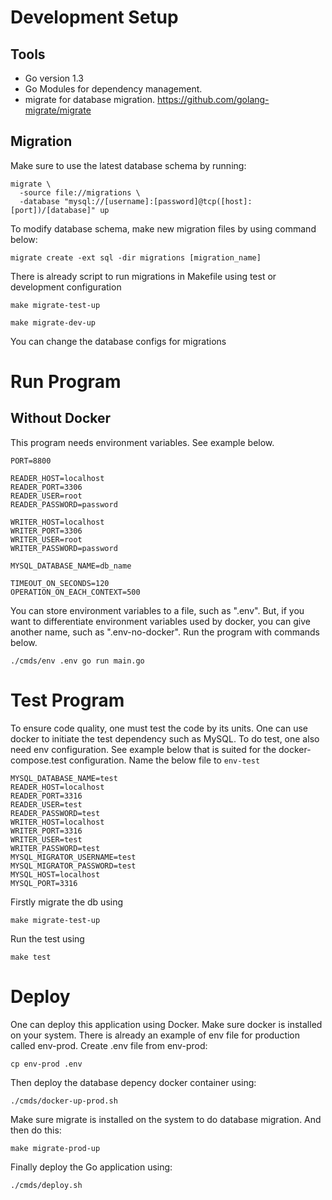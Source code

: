 # Development Setup

## Tools

- Go version 1.3
- Go Modules for dependency management.
- migrate for database migration. https://github.com/golang-migrate/migrate

## Migration

Make sure to use the latest database schema by running:

```shell
migrate \
  -source file://migrations \
  -database "mysql://[username]:[password]@tcp([host]:[port])/[database]" up
```

To modify database schema, make new migration files by using command below:

```shell
migrate create -ext sql -dir migrations [migration_name]
```

There is already script to run migrations in Makefile using test or development configuration

```shell
make migrate-test-up 
```

```shell
make migrate-dev-up 
```

You can change the database configs for migrations

# Run Program

## Without Docker

This program needs environment variables. See example below.

```shell
PORT=8800

READER_HOST=localhost
READER_PORT=3306
READER_USER=root
READER_PASSWORD=password

WRITER_HOST=localhost
WRITER_PORT=3306
WRITER_USER=root
WRITER_PASSWORD=password

MYSQL_DATABASE_NAME=db_name

TIMEOUT_ON_SECONDS=120
OPERATION_ON_EACH_CONTEXT=500
```

You can store environment variables to a file, such as ".env". But, if you want to differentiate environment variables used by docker, you can give another name, such as ".env-no-docker". Run the program with commands below.

```shell
./cmds/env .env go run main.go
```

# Test Program
To ensure code quality, one must test the code by its units. One can use docker to initiate the test dependency such as MySQL. To do test, one also need env configuration. See example below that is suited for the docker-compose.test configuration. Name the below file to `env-test`

```shell
MYSQL_DATABASE_NAME=test
READER_HOST=localhost
READER_PORT=3316
READER_USER=test
READER_PASSWORD=test
WRITER_HOST=localhost
WRITER_PORT=3316
WRITER_USER=test
WRITER_PASSWORD=test
MYSQL_MIGRATOR_USERNAME=test
MYSQL_MIGRATOR_PASSWORD=test
MYSQL_HOST=localhost
MYSQL_PORT=3316
```

Firstly migrate the db using
```shell
make migrate-test-up
```

Run the test using
```shell
make test
```

# Deploy
One can deploy this application using Docker. Make sure docker is installed on your system. There is already an example of env file for production called env-prod.
Create .env file from env-prod:
```shell
cp env-prod .env
```
Then deploy the database depency docker container using:

``` shell
./cmds/docker-up-prod.sh
```

Make sure migrate is installed on the system to do database migration. And then do this:
``` shell
make migrate-prod-up
```

Finally deploy the Go application using:
``` shell
./cmds/deploy.sh
```
